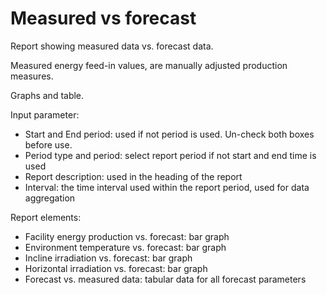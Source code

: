# Measured vs forecast

Report showing measured data vs. forecast data.

Measured energy feed-in values, are manually adjusted production measures.

Graphs and table.

Input parameter:

* Start and End period: used if not period is used. Un-check both boxes before use.
* Period type and period: select report period if not start and end time is used
* Report description: used in the heading of the report
* Interval: the time interval used within the report period, used for data aggregation

Report elements:

* Facility energy production vs. forecast: bar graph
* Environment temperature vs. forecast: bar graph
* Incline irradiation vs. forecast: bar graph
* Horizontal irradiation vs. forecast: bar graph
* Forecast vs. measured data: tabular data for all  forecast parameters
